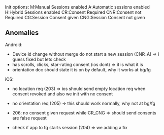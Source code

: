 Init options:
M:Manual Sessions enabled
A:Automatic sessions enabled
H:Hybrid Sessions enabled
CR:Consent Required
CNR:Consent not Required
CG:Session Consent given
CNG:Session Consent not given

## Anomalies

Android:
- Device id change without merge do not start a new session (CNR_A) => i guess fixed but lets check
- has scrolls, clicks, star-rating consent (ios dont) => it is what it is
- orientation doc should state it is on by default, why it works at bg/fg

iOS:
- no location req (203) => ios should send empty location req when consent revoked and also we init with no consent
- no orientation req (205) => this should work normally, why not at bg/fg
- 206: no consent given request while CR_CNG => should send consents are false request

- check if app to fg starts session (204) => we adding a fix